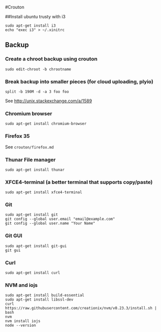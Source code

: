 #Crouton

##Install ubuntu trusty with i3

    sudo apt-get install i3
    echo "exec i3" > ~/.xinitrc


## Backup

### Create a chroot backup using crouton

    sudo edit-chroot -b chrootname 

### Break backup into smaller pieces (for cloud uploading, plyio)

    split -b 190M -d -a 3 foo foo
    
See http://unix.stackexchange.com/a/1589

### Chromium browser

    sudo apt-get install chromium-browser

### Firefox 35

See ```crouton/firefox.md```

### Thunar File manager

    sudo apt-get install thunar

### XFCE4-terminal (a better terminal that supports copy/paste)

    sudo apt-get install xfce4-terminal

### Git

    sudo apt-get install git
    git config --global user.email "email@example.com"
    git config --global user.name "Your Name"

### Git GUI

    sudo apt-get install git-gui
    git gui

### Curl

    sudo apt-get install curl

### NVM and iojs

    sudo apt-get install build-essential
    sudo apt-get install libssl-dev
    curl https://raw.githubusercontent.com/creationix/nvm/v0.23.3/install.sh | bash
    nvm
    nvm install iojs
    node --version
